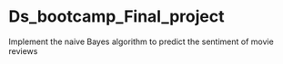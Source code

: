 # Ds_bootcamp_Final_project
Implement the naive Bayes algorithm to predict the sentiment of movie reviews
